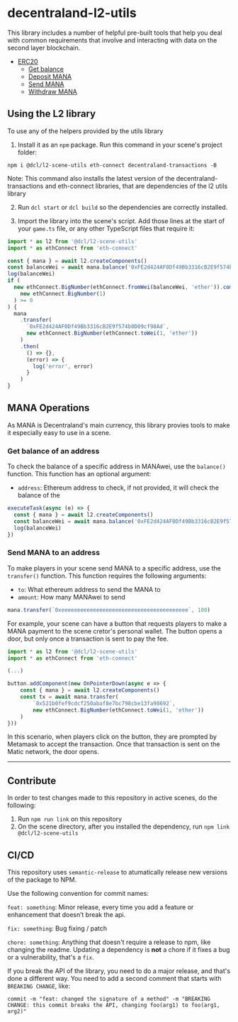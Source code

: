 # decentraland-l2-utils

This library includes a number of helpful pre-built tools that help you deal with common requirements that involve and interacting with data on the second layer blockchain.

- [ERC20](#ERC20)
  - [Get balance](#get-balance)
  - [Deposit MANA](#deposit-MANA)
  - [Send MANA](#send-MANA)
  - [Withdraw MANA](#withdraw-MANA)

## Using the L2 library

To use any of the helpers provided by the utils library

1. Install it as an `npm` package. Run this command in your scene's project folder:

```
npm i @dcl/l2-scene-utils eth-connect decentraland-transactions -B
```

Note: This command also installs the latest version of the decentraland-transactions and eth-connect libraries, that are dependencies of the l2 utils library

2. Run `dcl start` or `dcl build` so the dependencies are correctly installed.

3. Import the library into the scene's script. Add those lines at the start of your `game.ts` file, or any other TypeScript files that require it:

```ts
import * as l2 from '@dcl/l2-scene-utils'
import * as ethConnect from 'eth-connect'
```

```ts
const { mana } = await l2.createComponents()
const balanceWei = await mana.balance('0xFE2d424AF0Df49Bb3316cB2E9f574b0D09cf98Ad')
log(balanceWei)
if (
  new ethConnect.BigNumber(ethConnect.fromWei(balanceWei, 'ether')).comparedTo(
    new ethConnect.BigNumber(1)
  ) >= 0
) {
  mana
    .transfer(
      `0xFE2d424AF0Df49Bb3316cB2E9f574b0D09cf98Ad`,
      new ethConnect.BigNumber(ethConnect.toWei(1, 'ether'))
    )
    .then(
      () => {},
      (error) => {
        log('error', error)
      }
    )
}
```

## MANA Operations

As MANA is Decentraland's main currency, this library provies tools to make it especially easy to use in a scene.

### Get balance of an address

To check the balance of a specific address in MANAwei, use the `balance()` function. This function has an optional argument:

- `address`: Ethereum address to check, if not provided, it will check the balance of the

```ts
executeTask(async (e) => {
  const { mana } = await l2.createComponents()
  const balanceWei = await mana.balance('0xFE2d424AF0Df49Bb3316cB2E9f574b0D09cf98Ad')
  log(balanceWei)
})
```

### Send MANA to an address

To make players in your scene send MANA to a specific address, use the `transfer()` function. This function requires the following arguments:

- `to`: What ethereum address to send the MANA to
- `amount`: How many MANAwei to send

```ts
mana.transfer(`0xeeeeeeeeeeeeeeeeeeeeeeeeeeeeeeeeeeeeeeee`, 100)
```

For example, your scene can have a button that requests players to make a MANA payment to the scene cretor's personal wallet. The button opens a door, but only once a transaction is sent to pay the fee.

```ts
import * as l2 from '@dcl/l2-scene-utils'
import * as ethConnect from 'eth-connect'

(...)

button.addComponent(new OnPointerDown(async e => {
	const { mana } = await l2.createComponents()
	const tx = await mana.transfer(
		`0x521b0fef9cdcf250abaf8e7bc798cbe13fa98692`,
		new ethConnect.BigNumber(ethConnect.toWei(1, 'ether'))
	)
}))
```

In this scenario, when players click on the button, they are prompted by Metamask to accept the transaction.
Once that transaction is sent on the Matic network, the door opens.

---

## Contribute

In order to test changes made to this repository in active scenes, do the following:

1. Run `npm run link` on this repository
2. On the scene directory, after you installed the dependency, run `npm link @dcl/l2-scene-utils`

## CI/CD

This repository uses `semantic-release` to atumatically release new versions of the package to NPM.

Use the following convention for commit names:

`feat: something`: Minor release, every time you add a feature or enhancement that doesn’t break the api.

`fix: something`: Bug fixing / patch

`chore: something`: Anything that doesn't require a release to npm, like changing the readme. Updating a dependency is **not** a chore if it fixes a bug or a vulnerability, that's a `fix`.

If you break the API of the library, you need to do a major release, and that's done a different way. You need to add a second comment that starts with `BREAKING CHANGE`, like:

```
commit -m "feat: changed the signature of a method" -m "BREAKING CHANGE: this commit breaks the API, changing foo(arg1) to foo(arg1, arg2)"
```
